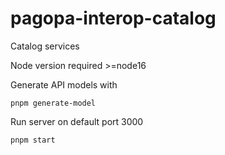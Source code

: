 # pagopa-interop-catalog

Catalog services

Node version required >=node16

Generate API models with

```
pnpm generate-model
```

Run server on default port 3000

```
pnpm start
```
